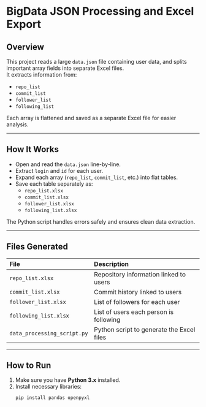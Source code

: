 # BigData JSON Processing and Excel Export

##  Overview
This project reads a large `data.json` file containing user data, and splits important array fields into separate Excel files.  
It extracts information from:
- `repo_list`
- `commit_list`
- `follower_list`
- `following_list`

Each array is flattened and saved as a separate Excel file for easier analysis.

---

##  How It Works
- Open and read the `data.json` line-by-line.
- Extract `login` and `id` for each user.
- Expand each array (`repo_list`, `commit_list`, etc.) into flat tables.
- Save each table separately as:
  - `repo_list.xlsx`
  - `commit_list.xlsx`
  - `follower_list.xlsx`
  - `following_list.xlsx`

The Python script handles errors safely and ensures clean data extraction.

---

##  Files Generated
| File | Description |
|:---|:---|
| `repo_list.xlsx` | Repository information linked to users |
| `commit_list.xlsx` | Commit history linked to users |
| `follower_list.xlsx` | List of followers for each user |
| `following_list.xlsx` | List of users each person is following |
| `data_processing_script.py` | Python script to generate the Excel files |

---

##  How to Run
1. Make sure you have **Python 3.x** installed.
2. Install necessary libraries:
   ```bash
   pip install pandas openpyxl
